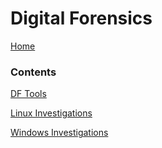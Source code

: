 # Digital Forensics

[Home](https://github.com/35105/bmst/tree/main)

### Contents

[DF Tools](https://github.com/35105/bmst/tree/main/digitalforensics/dftools.md)<br>

[Linux Investigations](https://github.com/35105/bmst/tree/main/digitalforensics/linuxinvestigations.md)<br>

[Windows Investigations](https://github.com/35105/bmst/tree/main/digitalforensics/windowsinvestigations.md)<br>
